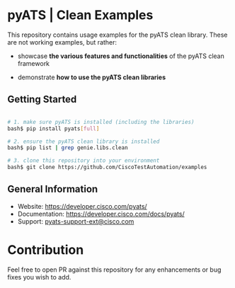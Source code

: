 # pyATS | Clean Examples

This repository contains usage examples for the pyATS clean library. These are
not working examples, but rather:

- showcase **the various features and functionalities** of the pyATS clean
  framework

- demonstrate **how to use the pyATS clean libraries** 

## Getting Started

```bash

# 1. make sure pyATS is installed (including the libraries)
bash$ pip install pyats[full]

# 2. ensure the pyATS clean library is installed
bash$ pip list | grep genie.libs.clean

# 3. clone this repository into your environment
bash$ git clone https://github.com/CiscoTestAutomation/examples

```

## General Information

- Website: https://developer.cisco.com/pyats/
- Documentation: https://developer.cisco.com/docs/pyats/
- Support: pyats-support-ext@cisco.com


# Contribution

Feel free to open PR against this repository for any enhancements or bug fixes
you wish to add.
